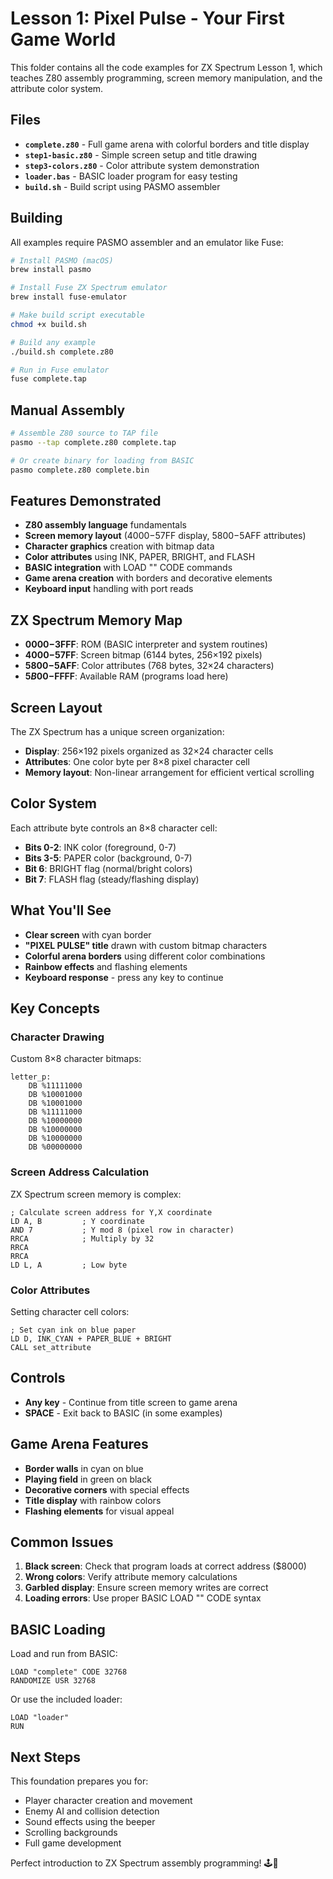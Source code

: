 # Lesson 1: Pixel Pulse - Your First Game World

This folder contains all the code examples for ZX Spectrum Lesson 1, which teaches Z80 assembly programming, screen memory manipulation, and the attribute color system.

## Files

- **`complete.z80`** - Full game arena with colorful borders and title display
- **`step1-basic.z80`** - Simple screen setup and title drawing
- **`step3-colors.z80`** - Color attribute system demonstration
- **`loader.bas`** - BASIC loader program for easy testing
- **`build.sh`** - Build script using PASMO assembler

## Building

All examples require PASMO assembler and an emulator like Fuse:

```bash
# Install PASMO (macOS)
brew install pasmo

# Install Fuse ZX Spectrum emulator
brew install fuse-emulator

# Make build script executable
chmod +x build.sh

# Build any example
./build.sh complete.z80

# Run in Fuse emulator
fuse complete.tap
```

## Manual Assembly

```bash
# Assemble Z80 source to TAP file
pasmo --tap complete.z80 complete.tap

# Or create binary for loading from BASIC
pasmo complete.z80 complete.bin
```

## Features Demonstrated

- **Z80 assembly language** fundamentals
- **Screen memory layout** ($4000-$57FF display, $5800-$5AFF attributes)
- **Character graphics** creation with bitmap data
- **Color attributes** using INK, PAPER, BRIGHT, and FLASH
- **BASIC integration** with LOAD "" CODE commands
- **Game arena creation** with borders and decorative elements
- **Keyboard input** handling with port reads

## ZX Spectrum Memory Map

- **$0000-$3FFF**: ROM (BASIC interpreter and system routines)
- **$4000-$57FF**: Screen bitmap (6144 bytes, 256×192 pixels)
- **$5800-$5AFF**: Color attributes (768 bytes, 32×24 characters)
- **$5B00-$FFFF**: Available RAM (programs load here)

## Screen Layout

The ZX Spectrum has a unique screen organization:
- **Display**: 256×192 pixels organized as 32×24 character cells
- **Attributes**: One color byte per 8×8 pixel character cell
- **Memory layout**: Non-linear arrangement for efficient vertical scrolling

## Color System

Each attribute byte controls an 8×8 character cell:
- **Bits 0-2**: INK color (foreground, 0-7)
- **Bits 3-5**: PAPER color (background, 0-7)  
- **Bit 6**: BRIGHT flag (normal/bright colors)
- **Bit 7**: FLASH flag (steady/flashing display)

## What You'll See

- **Clear screen** with cyan border
- **"PIXEL PULSE" title** drawn with custom bitmap characters
- **Colorful arena borders** using different color combinations
- **Rainbow effects** and flashing elements
- **Keyboard response** - press any key to continue

## Key Concepts

### Character Drawing

Custom 8×8 character bitmaps:
```z80
letter_p:
    DB %11111000
    DB %10001000  
    DB %10001000
    DB %11111000
    DB %10000000
    DB %10000000
    DB %10000000
    DB %00000000
```

### Screen Address Calculation

ZX Spectrum screen memory is complex:
```z80
; Calculate screen address for Y,X coordinate
LD A, B         ; Y coordinate
AND 7           ; Y mod 8 (pixel row in character)
RRCA            ; Multiply by 32
RRCA
RRCA
LD L, A         ; Low byte
```

### Color Attributes

Setting character cell colors:
```z80
; Set cyan ink on blue paper
LD D, INK_CYAN + PAPER_BLUE + BRIGHT
CALL set_attribute
```

## Controls

- **Any key** - Continue from title screen to game arena
- **SPACE** - Exit back to BASIC (in some examples)

## Game Arena Features

- **Border walls** in cyan on blue
- **Playing field** in green on black  
- **Decorative corners** with special effects
- **Title display** with rainbow colors
- **Flashing elements** for visual appeal

## Common Issues

1. **Black screen**: Check that program loads at correct address ($8000)
2. **Wrong colors**: Verify attribute memory calculations
3. **Garbled display**: Ensure screen memory writes are correct
4. **Loading errors**: Use proper BASIC LOAD "" CODE syntax

## BASIC Loading

Load and run from BASIC:
```basic
LOAD "complete" CODE 32768
RANDOMIZE USR 32768
```

Or use the included loader:
```basic
LOAD "loader"
RUN
```

## Next Steps

This foundation prepares you for:
- Player character creation and movement
- Enemy AI and collision detection  
- Sound effects using the beeper
- Scrolling backgrounds
- Full game development

Perfect introduction to ZX Spectrum assembly programming! 🕹️💾